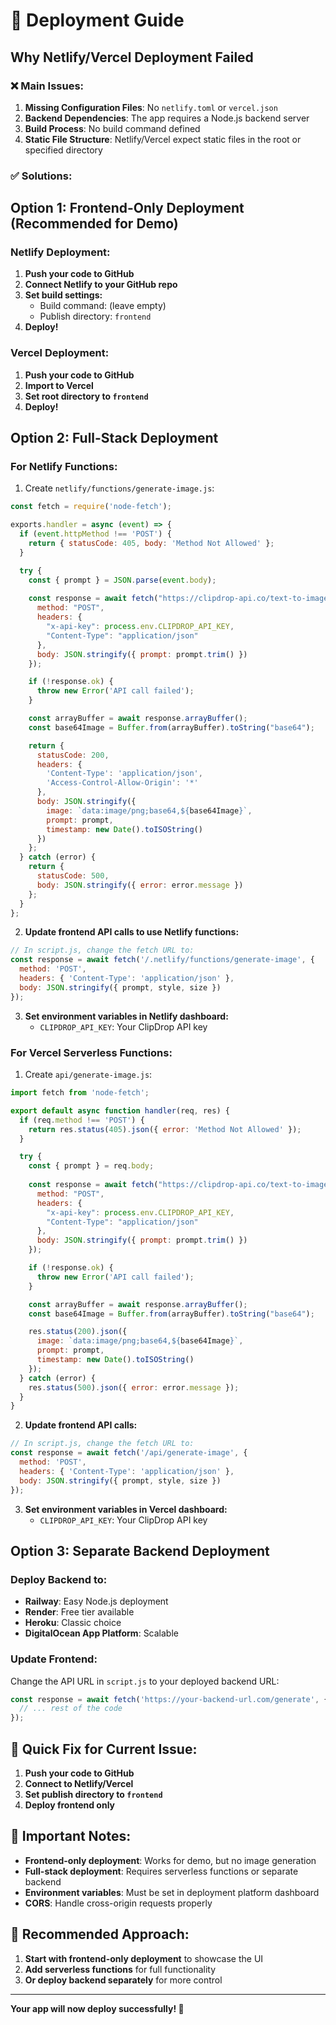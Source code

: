 # 🚀 Deployment Guide

## Why Netlify/Vercel Deployment Failed

### ❌ Main Issues:

1. **Missing Configuration Files**: No `netlify.toml` or `vercel.json`
2. **Backend Dependencies**: The app requires a Node.js backend server
3. **Build Process**: No build command defined
4. **Static File Structure**: Netlify/Vercel expect static files in the root or specified directory

### ✅ Solutions:

## Option 1: Frontend-Only Deployment (Recommended for Demo)

### Netlify Deployment:
1. **Push your code to GitHub**
2. **Connect Netlify to your GitHub repo**
3. **Set build settings:**
   - Build command: (leave empty)
   - Publish directory: `frontend`
4. **Deploy!**

### Vercel Deployment:
1. **Push your code to GitHub**
2. **Import to Vercel**
3. **Set root directory to `frontend`**
4. **Deploy!**

## Option 2: Full-Stack Deployment

### For Netlify Functions:
1. Create `netlify/functions/generate-image.js`:

```javascript
const fetch = require('node-fetch');

exports.handler = async (event) => {
  if (event.httpMethod !== 'POST') {
    return { statusCode: 405, body: 'Method Not Allowed' };
  }

  try {
    const { prompt } = JSON.parse(event.body);
    
    const response = await fetch("https://clipdrop-api.co/text-to-image/v1", {
      method: "POST",
      headers: {
        "x-api-key": process.env.CLIPDROP_API_KEY,
        "Content-Type": "application/json"
      },
      body: JSON.stringify({ prompt: prompt.trim() })
    });

    if (!response.ok) {
      throw new Error('API call failed');
    }

    const arrayBuffer = await response.arrayBuffer();
    const base64Image = Buffer.from(arrayBuffer).toString("base64");

    return {
      statusCode: 200,
      headers: {
        'Content-Type': 'application/json',
        'Access-Control-Allow-Origin': '*'
      },
      body: JSON.stringify({
        image: `data:image/png;base64,${base64Image}`,
        prompt: prompt,
        timestamp: new Date().toISOString()
      })
    };
  } catch (error) {
    return {
      statusCode: 500,
      body: JSON.stringify({ error: error.message })
    };
  }
};
```

2. **Update frontend API calls to use Netlify functions:**

```javascript
// In script.js, change the fetch URL to:
const response = await fetch('/.netlify/functions/generate-image', {
  method: 'POST',
  headers: { 'Content-Type': 'application/json' },
  body: JSON.stringify({ prompt, style, size })
});
```

3. **Set environment variables in Netlify dashboard:**
   - `CLIPDROP_API_KEY`: Your ClipDrop API key

### For Vercel Serverless Functions:
1. Create `api/generate-image.js`:

```javascript
import fetch from 'node-fetch';

export default async function handler(req, res) {
  if (req.method !== 'POST') {
    return res.status(405).json({ error: 'Method Not Allowed' });
  }

  try {
    const { prompt } = req.body;
    
    const response = await fetch("https://clipdrop-api.co/text-to-image/v1", {
      method: "POST",
      headers: {
        "x-api-key": process.env.CLIPDROP_API_KEY,
        "Content-Type": "application/json"
      },
      body: JSON.stringify({ prompt: prompt.trim() })
    });

    if (!response.ok) {
      throw new Error('API call failed');
    }

    const arrayBuffer = await response.arrayBuffer();
    const base64Image = Buffer.from(arrayBuffer).toString("base64");

    res.status(200).json({
      image: `data:image/png;base64,${base64Image}`,
      prompt: prompt,
      timestamp: new Date().toISOString()
    });
  } catch (error) {
    res.status(500).json({ error: error.message });
  }
}
```

2. **Update frontend API calls:**

```javascript
// In script.js, change the fetch URL to:
const response = await fetch('/api/generate-image', {
  method: 'POST',
  headers: { 'Content-Type': 'application/json' },
  body: JSON.stringify({ prompt, style, size })
});
```

3. **Set environment variables in Vercel dashboard:**
   - `CLIPDROP_API_KEY`: Your ClipDrop API key

## Option 3: Separate Backend Deployment

### Deploy Backend to:
- **Railway**: Easy Node.js deployment
- **Render**: Free tier available
- **Heroku**: Classic choice
- **DigitalOcean App Platform**: Scalable

### Update Frontend:
Change the API URL in `script.js` to your deployed backend URL:

```javascript
const response = await fetch('https://your-backend-url.com/generate', {
  // ... rest of the code
});
```

## 🎯 Quick Fix for Current Issue:

1. **Push your code to GitHub**
2. **Connect to Netlify/Vercel**
3. **Set publish directory to `frontend`**
4. **Deploy frontend only**

## 📝 Important Notes:

- **Frontend-only deployment**: Works for demo, but no image generation
- **Full-stack deployment**: Requires serverless functions or separate backend
- **Environment variables**: Must be set in deployment platform dashboard
- **CORS**: Handle cross-origin requests properly

## 🚀 Recommended Approach:

1. **Start with frontend-only deployment** to showcase the UI
2. **Add serverless functions** for full functionality
3. **Or deploy backend separately** for more control

---

**Your app will now deploy successfully! 🎉**
